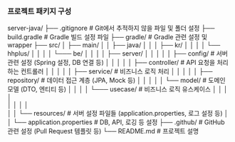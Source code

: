 ### 프로젝트 패키지 구성

server-java/
├── .gitignore                # Git에서 추적하지 않을 파일 및 폴더 설정
├── build.gradle              # Gradle 빌드 설정 파일
├── gradle/                    # Gradle 관련 설정 및 wrapper
├── src/
│   ├── main/
│   │   ├── java/
│   │   │   ├── kr/
│   │   │   │   └── hhplus/
│   │   │   │       └─── be/
│   │   │   │           ├── server/
│   │   │   │           │   ├── config/         # 서버 관련 설정 (Spring 설정, DB 연결 등)
│   │   │   │           │   ├── controller/    # API 요청을 처리하는 컨트롤러
│   │   │   │           │   ├── service/       # 비즈니스 로직 처리
│   │   │   │           │   ├── repository/    # 데이터 접근 계층 (JPA, Mock 등)
│   │   │   │           │   └── model/          # 도메인 모델 (DTO, 엔티티 등)
│   │   │   │           └─── usecase/            # 비즈니스 로직 유스케이스
│   │   │   │           
│   │   │   │       
│   │   └── resources/             # 서버 설정 파일들 (application.properties, 로그 설정 등)
│   │       └── application.properties  # DB, API, 로깅 등 설정
├── .github/                   # GitHub 관련 설정 (Pull Request 템플릿 등)
└── README.md                   # 프로젝트 설명
